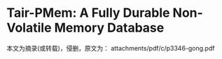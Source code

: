 # Tair-PMem: A Fully Durable Non-Volatile Memory Database


本文为摘录(或转载)，侵删，原文为： attachments/pdf/c/p3346-gong.pdf


